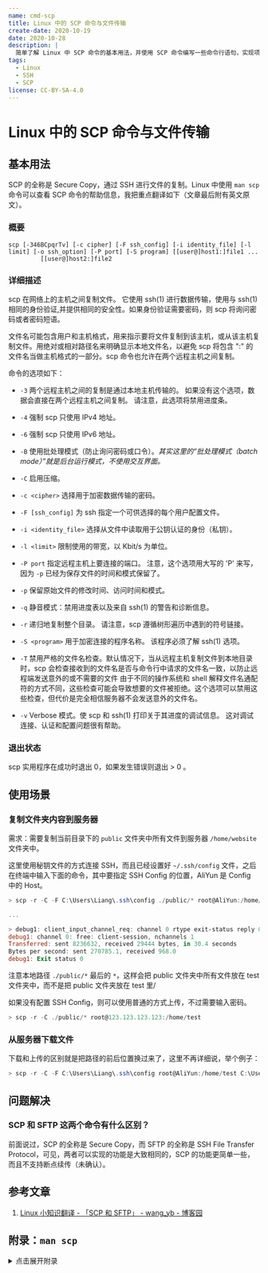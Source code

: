 ```yaml
---
name: cmd-scp
title: Linux 中的 SCP 命令与文件传输
create-date: 2020-10-19
date: 2020-10-28
description: |
  简单了解 Linux 中 SCP 命令的基本用法，并使用 SCP 命令编写一些命令行语句，实现项目文件自动上传到远程服务器的过程。
tags:
  - Linux
  - SSH
  - SCP
license: CC-BY-SA-4.0
---
```


# Linux 中的 SCP 命令与文件传输

## 基本用法

SCP 的全称是 Secure Copy，通过 SSH 进行文件的复制。Linux 中使用 `man scp` 命令可以查看 SCP 命令的帮助信息，我把重点翻译如下（文章最后附有英文原文）。

### 概要

```
scp [-346BCpqrTv] [-c cipher] [-F ssh_config] [-i identity_file] [-l limit] [-o ssh_option] [-P port] [-S program] [[user@]host1:]file1 ...
         [[user@]host2:]file2
```

### 详细描述

scp 在网络上的主机之间复制文件。 它使用 ssh(1) 进行数据传输，使用与 ssh(1) 相同的身份验证,并提供相同的安全性。如果身份验证需要密码，则 scp 将询问密码或者密码短语。

文件名可能包含用户和主机格式，用来指示要将文件复制到该主机，或从该主机复制文件。用绝对或相对路径名来明确显示本地文件名，以避免 scp 将包含 ":" 的文件名当做主机格式的一部分。scp 命令也允许在两个远程主机之间复制。

命令的选项如下：

- `-3` 两个远程主机之间的复制是通过本地主机传输的。 如果没有这个选项，数据会直接在两个远程主机之间复制。 请注意，此选项将禁用进度条。

- `-4` 强制 scp 只使用 IPv4 地址。

- `-6` 强制 scp 只使用 IPv6 地址。

- `-B` 使用批处理模式（防止询问密码或口令）。_其实这里的“批处理模式（batch mode）”就是后台运行模式，不使用交互界面。_

- `-C` 启用压缩。

- `-c <cipher>` 选择用于加密数据传输的密码。

- `-F [ssh_config]` 为 ssh 指定一个可供选择的每个用户配置文件。

- `-i <identity_file>` 选择从文件中读取用于公钥认证的身份（私钥）。

- `-l <limit>` 限制使用的带宽，以 Kbit/s 为单位。

- `-P port` 指定远程主机上要连接的端口。 注意，这个选项用大写的 'P' 来写，因为 `-p` 已经为保存文件的时间和模式保留了。

- `-p` 保留原始文件的修改时间、访问时间和模式。

- `-q` 静音模式：禁用进度表以及来自 ssh(1) 的警告和诊断信息。

- `-r` 递归地复制整个目录。 请注意，scp 遵循树形遍历中遇到的符号链接。

- `-S <program>` 用于加密连接的程序名称。 该程序必须了解 ssh(1) 选项。

- `-T` 禁用严格的文件名检查。默认情况下，当从远程主机复制文件到本地目录时，scp 会检查接收到的文件名是否与命令行中请求的文件名一致，以防止远程端发送意外的或不需要的文件 由于不同的操作系统和 shell 解释文件名通配符的方式不同，这些检查可能会导致想要的文件被拒绝。这个选项可以禁用这些检查，但代价是完全相信服务器不会发送意外的文件名。

- `-v` Verbose 模式。使 scp 和 ssh(1) 打印关于其进度的调试信息。 这对调试连接、认证和配置问题很有帮助。

### 退出状态

scp 实用程序在成功时退出 0，如果发生错误则退出 > 0 。

## 使用场景

### 复制文件夹内容到服务器

需求：需要复制当前目录下的 `public` 文件夹中所有文件到服务器 `/home/website` 文件夹中。

这里使用秘钥文件的方式连接 SSH，而且已经设置好 `~/.ssh/config` 文件，之后在终端中输入下面的命令，其中要指定 SSH Config 的位置，AliYun 是 Config 中的 Host。

```powershell
> scp -r -C -F C:\Users\Liang\.ssh\config ./public/* root@AliYun:/home/test

...

> debug1: client_input_channel_req: channel 0 rtype exit-status reply 0
debug1: channel 0: free: client-session, nchannels 1
Transferred: sent 8236632, received 29444 bytes, in 30.4 seconds
Bytes per second: sent 270785.1, received 968.0
debug1: Exit status 0
```

注意本地路径 `./public/*` 最后的 `*`，这样会把 public 文件夹中所有文件放在 test 文件夹中，而不是把 public 文件夹放在 test 里/

如果没有配置 SSH Config，则可以使用普通的方式上传，不过需要输入密码。

```powershell
> scp -r -C ./public/* root@123.123.123.123:/home/test
```

### 从服务器下载文件

下载和上传的区别就是把路径的前后位置换过来了，这里不再详细说，举个例子：

```powershell
> scp -r -C -F C:\Users\Liang\.ssh\config root@AliYun:/home/test C:\Users\Liang\Desktop\Temp\
```

## 问题解决

### SCP 和 SFTP 这两个命令有什么区别？

前面说过，SCP 的全称是 Secure Copy，而 SFTP 的全称是 SSH File Transfer Protocol，可见，两者可以实现的功能是大致相同的，SCP 的功能更简单一些，而且不支持断点续传（未确认）。

## 参考文章

1. [Linux 小知识翻译 - 「SCP 和 SFTP」 - wang_yb - 博客园](https://www.cnblogs.com/wang_yb/p/3819441.html)

## 附录：`man scp`

<details>
<summary>点击展开附录</summary>

```
NAME
     scp — secure copy (remote file copy program)

SYNOPSIS
     scp [-346BCpqrTv] [-c cipher] [-F ssh_config] [-i identity_file] [-l limit] [-o ssh_option] [-P port]
         [-S program] [[user@]host1:]file1 ... [[user@]host2:]file2

DESCRIPTION
     scp copies files between hosts on a network.  It uses ssh(1) for data transfer, and uses the same authentication
     and provides the same security as ssh(1).  scp will ask for passwords or passphrases if they are needed for
     authentication.

     File names may contain a user and host specification to indicate that the file is to be copied to/from that
     host.  Local file names can be made explicit using absolute or relative pathnames to avoid scp treating file
     names containing ‘:’ as host specifiers.  Copies between two remote hosts are also permitted.

     The options are as follows:

     -3      Copies between two remote hosts are transferred through the local host.  Without this option the data is
             copied directly between the two remote hosts.  Note that this option disables the progress meter.

     -4      Forces scp to use IPv4 addresses only.

     -6      Forces scp to use IPv6 addresses only.

     -B      Selects batch mode (prevents asking for passwords or passphrases).

     -C      Compression enable.  Passes the -C flag to ssh(1) to enable compression.

     -c cipher
             Selects the cipher to use for encrypting the data transfer.  This option is directly passed to ssh(1).

     -F ssh_config
             Specifies an alternative per-user configuration file for ssh.  This option is directly passed to ssh(1).

     -i identity_file
             Selects the file from which the identity (private key) for public key authentication is read.  This
             option is directly passed to ssh(1).

     -l limit
             Limits the used bandwidth, specified in Kbit/s.

     -o ssh_option
             Can be used to pass options to ssh in the format used in ssh_config(5).  This is useful for specifying
             options for which there is no separate scp command-line flag.  For full details of the options listed
             below, and their possible values, see ssh_config(5).

                   AddressFamily
                   BatchMode
                   BindAddress
                   CanonicalDomains
                   CanonicalizeFallbackLocal
                   CanonicalizeHostname
                   CanonicalizeMaxDots
                   CanonicalizePermittedCNAMEs
                   CertificateFile
                   ChallengeResponseAuthentication
                   CheckHostIP
                   Ciphers
                   Compression
                   ConnectionAttempts
                   ConnectTimeout
                   ControlMaster
                   ControlPath
                   ControlPersist
                   GlobalKnownHostsFile
                   GSSAPIAuthentication
                   GSSAPIDelegateCredentials
                   HashKnownHosts
                   Host
                   HostbasedAuthentication
                   HostbasedKeyTypes
                   HostKeyAlgorithms
                   HostKeyAlias
                   HostName
                   IdentitiesOnly
                   IdentityAgent
                   IdentityFile
                   IPQoS
                   KbdInteractiveAuthentication
                   KbdInteractiveDevices
                   KexAlgorithms
                   LogLevel
                   MACs
                   NoHostAuthenticationForLocalhost
                   NumberOfPasswordPrompts
                   PasswordAuthentication
                   PKCS11Provider
                   Port
                   PreferredAuthentications
                   ProxyCommand
                   ProxyJump
                   PubkeyAcceptedKeyTypes
                   PubkeyAuthentication
                   RekeyLimit
                   SendEnv
                   ServerAliveInterval
                   ServerAliveCountMax
                   StrictHostKeyChecking
                   TCPKeepAlive
                   UpdateHostKeys
                   UsePrivilegedPort
                   User
                   UserKnownHostsFile
                   VerifyHostKeyDNS


     -P port
             Specifies the port to connect to on the remote host.  Note that this option is written with a capital
             ‘P’, because -p is already reserved for preserving the times and modes of the file.

     -p      Preserves modification times, access times, and modes from the original file.

     -q      Quiet mode: disables the progress meter as well as warning and diagnostic messages from ssh(1).

     -r      Recursively copy entire directories.  Note that scp follows symbolic links encountered in the tree tra‐
             versal.

     -S program
             Name of program to use for the encrypted connection.  The program must understand ssh(1) options.

     -T      Disable strict filename checking.  By default when copying files from a remote host to a local directory
             scp checks that the received filenames match those requested on the command-line to prevent the remote
             end from sending unexpected or unwanted files.  Because of differences in how various operating systems
             and shells interpret filename wildcards, these checks may cause wanted files to be rejected.  This
             option disables these checks at the expense of fully trusting that the server will not send unexpected
             filenames.

     -v      Verbose mode.  Causes scp and ssh(1) to print debugging messages about their progress.  This is helpful
             in debugging connection, authentication, and configuration problems.

EXIT STATUS
     The scp utility exits 0 on success, and >0 if an error occurs.

SEE ALSO
     sftp(1), ssh(1), ssh-add(1), ssh-agent(1), ssh-keygen(1), ssh_config(5), sshd(8)

HISTORY
     scp is based on the rcp program in BSD source code from the Regents of the University of California.

AUTHORS
     Timo Rinne <tri@iki.fi>
     Tatu Ylonen <ylo@cs.hut.fi>

```

</details>
